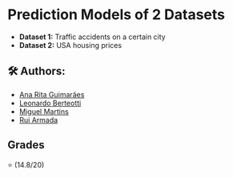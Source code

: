 # Prediction Models of 2 Datasets

* **Dataset 1:** Traffic accidents on a certain city
* **Dataset 2:** USA housing prices

## 🛠 Authors:
* [Ana Rita Guimarães](https://github.com/RitataPT)
* [Leonardo Berteotti](https://github.com/berteotti)
* [Miguel Martins](https://github.com/Zyveth)
* [Rui Armada](https://github.com/RuiArmada)

## Grades
⭐ (14.8/20)
